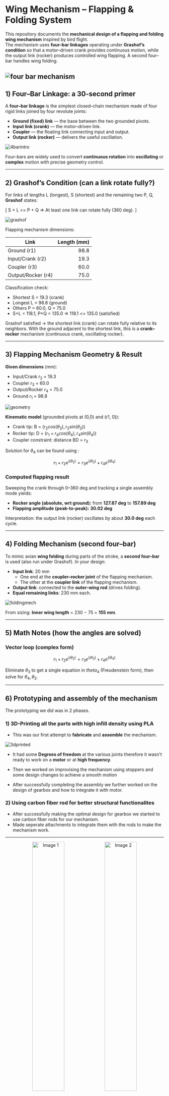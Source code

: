 # Wing Mechanism – Flapping & Folding System



This repository documents the **mechanical design of a flapping and folding wing mechanism** inspired by bird flight.  
The mechanism uses **four–bar linkages** operating under **Grashof’s condition** so that a motor–driven crank provides continuous motion, while the output link (rocker) produces controlled wing flapping. A second four–bar handles wing folding.

![four bar mechanism](assets/output.gif)
---

## 1) Four–Bar Linkage: a 30-second primer

A **four–bar linkage** is the simplest closed–chain mechanism made of four rigid links joined by four revolute joints:

- **Ground (fixed) link** — the base between the two grounded pivots.  
- **Input link (crank)** — the motor–driven link.  
- **Coupler** — the floating link connecting input and output.  
- **Output link (rocker)** — delivers the useful oscillation.

![4barintro](assets/4bar.webp)

Four–bars are widely used to convert **continuous rotation** into **oscillating** or **complex** motion with precise geometry control.

---

## 2) Grashof’s Condition (can a link rotate fully?)

For links of lengths L (longest), S (shortest) and the remaining two P, Q, **Grashof** states:

[ S + L <= P + Q => At least one link can rotate fully (360 deg). ]

![grashof](assets/grashof.jpeg)

 Flapping mechanism dimensions:

| Link | Length (mm) |
|---|---:|
| Ground (r1) | 98.8 |
| Input/Crank (r2) | 19.3 |
| Coupler (r3) | 60.0 |
| Output/Rocker (r4) | 75.0 |

Classification check:

- Shortest S = 19.3 (crank)  
- Longest L = 98.8 (ground)  
- Others P = 60.0, Q = 75.0  
-  S+L = 118.1, P+Q = 135.0 => 118.1 <= 135.0  (satisfied)

 Grashof satisfied -> the shortest link (crank) can rotate fully relative to its neighbors. With the ground adjacent to the shortest link, this is a **crank–rocker** mechanism (continuous crank, oscillating rocker).

---

## 3) Flapping Mechanism Geometry & Result

**Given dimensions** (mm):  
- Input/Crank $r_2$ = 19.3  
- Coupler $r_3$ = 60.0  
- Output/Rocker $r_4$ = 75.0  
- Ground $r_1$ = 98.8

![geometry](assets/r1.png)

**Kinematic model** (grounded pivots at (0,0) and (r1, 0)):

- Crank tip: B = $(r_2cos(\theta_2), r_2sin(\theta_2))$
- Rocker tip: D = $(r_1 + r_4cos(\theta_4), r_4sin(\theta_4))$
- Coupler constraint: distance BD = $r_3$

Solution for $\theta_4$ can be found using :


$$ r_1 + r_2  e^{(i\theta_2)} = r_3e^{(i\theta_3)} + r_4e^{(i\theta_4)} $$


### Computed flapping result 

Sweeping the crank through 0–360 deg and tracking a single assembly mode yields:

- **Rocker angle (absolute, wrt ground):** from **127.87 deg** to **157.89 deg**  
- **Flapping amplitude (peak-to-peak):** **30.02 deg**

Interpretation: the output link (rocker) oscillates by about **30.0 deg** each cycle.



---

## 4) Folding Mechanism (second four–bar)

To mimic avian **wing folding** during parts of the stroke, a **second four–bar** is used (also run under Grashof). In your design:

- **Input link**: 20 mm  
  - One end at the **coupler–rocker joint** of the flapping mechanism.  
  - The other at the **coupler link** of the flapping mechanism.  
- **Output link**: connected to the **outer-wing rod** (drives folding).  
- **Equal remaining links**: 230 mm each.

![foldingmech](assets/r1(1).png)

From sizing: **Inner wing length** = 230 − 75 = **155 mm**.  


---

## 5) Math Notes (how the angles are solved)



###  Vector loop (complex form)

$$ r_1 + r_2  e^{(i\theta_2)} = r_3e^{(i\theta_3)} + r_4e^{(i\theta_4)} $$

Eliminate $\theta_3$ to get a single equation in $theta_4$ (Freudenstein form), then solve for $\theta_4, \theta_2$.



---
## 6) Prototyping and assembly of the mechanism 
 The prototyping we did was in 2 phases.
 ### 1) 3D-Printing all the parts with high infill density using PLA
  * This was our first attempt to **fabricate** and **assemble** the mechanism.

  ![3dprinted](assets/3dprinted.gif)
  * It had some **Degrees of freedom** at the various joints therefore it wasn't ready to work on a **motor** or at **high frequency**.
  * Then we worked on improvising the mechanism using stoppers and some design changes to achieve a smooth motion

  
  * After successfully completing the assembly we further worked on the design of gearbox and how to integrate it with motor.
  ### 2) Using carbon fiber rod for better structural functionalites
 * After successfully making the optimal design for gearbox we started to use carbon fiber rods for our mechanism.
 * Made seperate attachments to integrate them with the rods to make the mechanism work.
---
<p align="center">
  <img src="assets/image.png" alt="Image 1" width="45%" />
  <img src="assets/outerattach.png" alt="Image 2" width="45%" />
  <img src="assets/attachment.png" alt="Image 2" width="45%" />
</p>

---

 * This was the final testing of the carbon fiber based mechanism.
---
 ![final mechanism gif](assets/final_gif.gif)

---